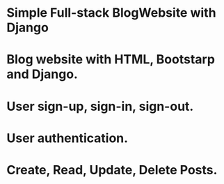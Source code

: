 # Simple Full-stack BlogWebsite with Django


# Blog website with HTML, Bootstarp and Django.
# User sign-up, sign-in, sign-out.
# User authentication.
# Create, Read, Update, Delete Posts.

